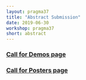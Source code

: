```yaml
---
layout: pragma37
title: "Abstract Submission"
date: 2019-06-30
workshop: pragma37
short: abstract
---
```


### [Call for Demos page](/pragma37-demos/)

### [Call for Posters page](/pragma37-posters/)

